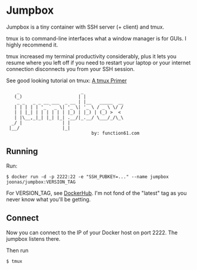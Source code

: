 Jumpbox
=======

Jumpbox is a tiny container with SSH server (+ client) and tmux.

tmux is to command-line interfaces what a window manager is for GUIs. I highly recommend it.

tmux increased my terminal productivity considerably, plus it lets you resume where you left off if you need
to restart your laptop or your internet connection disconnects you from your SSH session.

See good looking tutorial on tmux: [A tmux Primer](https://danielmiessler.com/study/tmux/)

	    _                       _
	   (_)                     | |
	    _ _   _ _ __ ___  _ __ | |__   _____  __
	   | | | | | '_ ` _ \| '_ \| '_ \ / _ \ \/ /
	   | | |_| | | | | | | |_) | |_) | (_) >  <
	   | |\__,_|_| |_| |_| .__/|_.__/ \___/_/\_\
	  _/ |               | |
	 |__/                |_|       
	                                by: function61.com

Running
-------

Run:

	$ docker run -d -p 2222:22 -e "SSH_PUBKEY=..." --name jumpbox joonas/jumpbox:VERSION_TAG

For VERSION_TAG, see [DockerHub](https://hub.docker.com/r/joonas/jumpbox/tags/).
I'm not fond of the "latest" tag as you never know what you'll be getting.

Connect
-------

Now you can connect to the IP of your Docker host on port 2222. The jumpbox listens there.

Then run

	$ tmux

